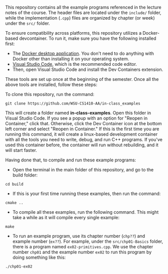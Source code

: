 This repository contains all the example programs referenced in the lecture notes of the course. The header files are located under the `include/` folder, while the implementation (`.cpp`) files are organized by chapter (or week) under the `src/` folder.

To ensure compatibility across platforms, this repository utilizes a Docker-based devcontainer. To run it, make sure you have the following installed first:

- The [Docker desktop application](https://www.docker.com/products/docker-desktop/). You don't need to do anything with Docker other than installing it on your operating system.
- [Visual Studio Code](https://code.visualstudio.com), which is the recommended code editor.
- Then, open Visual Studio Code and install the Dev Containers extension.

These tools are set up once at the beginning of the semester. Once all the above tools are installed, follow these steps:

To clone this repository, run the command:

```
git clone https://github.com/WSU-CS1410-AA/in-class_examples
```

This will create a folder named **in-class-examples**. Open this folder in Visual Studio Code. If you see a popup with an option for "Reopen in Container," click that. Otherwise, click the Dev Container icon at the bottom left corner and select "Reopen in Container." If this is the first time you are running this command, it will create a linux-based development container with all the tools you need to write, debug, and run C++ programs. If you've used this container before, the container will run without rebuilding, and it will start faster.

Having done that, to compile and run these example programs:

- Open the terminal in the main folder of this repository, and go to the build folder:

```
cd build
```

- If this is your first time running these examples, then run the command:

```
cmake ..
```

- To compile all these examples, run the following command. This might take a while as it will compile every single example:

```
make 
```

- To run an example program, use its chapter number (`chp??`) and example number (`ex??`). For example, under the `src/chp01-Basics` folder, there is a program named `ex02-primitives.cpp`. We use the chapter number `chp01` and the example number `ex02` to run this program by doing something like this:

```
./chp01-ex02 
```
